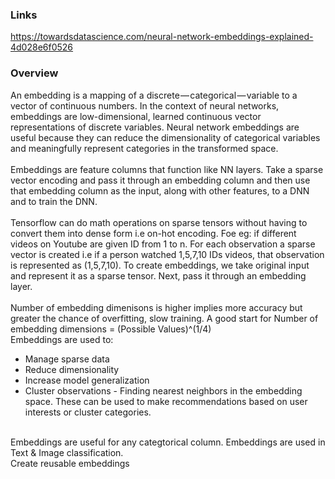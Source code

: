 ### Links
https://towardsdatascience.com/neural-network-embeddings-explained-4d028e6f0526 </br>


### Overview
An embedding is a mapping of a discrete — categorical — variable to a vector of continuous numbers. In the context of neural networks, embeddings are low-dimensional, learned continuous vector representations of discrete variables. Neural network embeddings are useful because they can reduce the dimensionality of categorical variables and meaningfully represent categories in the transformed space. </br>
 </br>
Embeddings are feature columns that function like NN layers. Take a sparse vector encoding and pass it through an embedding column and then use that embedding column as the input, along with other features, to a DNN and to train the DNN. </br>
 </br>
Tensorflow can do math operations on sparse tensors without having to convert them into dense form i.e on-hot encoding. Foe eg: if different videos on Youtube are given ID from 1 to n. For each observation a sparse vector is created i.e if a person watched 1,5,7,10 IDs videos, that observation is represented as (1,5,7,10). To create embeddings, we take original input and represent it as a sparse tensor. Next, pass it through an embedding layer.  </br>
 </br>
Number of embedding dimenisons is higher implies more accuracy but greater the chance of overfitting, slow training.
A good start for Number of embedding dimensions = (Possible Values)^(1/4)
 </br>
Embeddings are used to:
* Manage sparse data
* Reduce dimensionality
* Increase model generalization
* Cluster observations - Finding nearest neighbors in the embedding space. These can be used to make recommendations based on user interests or cluster categories.
 </br>
Embeddings are useful for any categtorical column. Embeddings are used in Text & Image classification.
 </br>
Create reusable embeddings  








